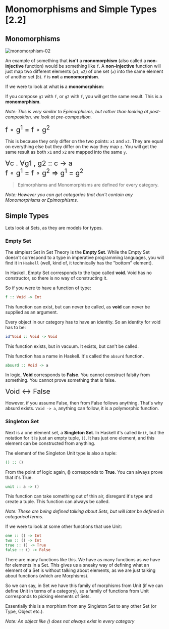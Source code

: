 # Monomorphisms and Simple Types [2.2]

## Monomorphisms

![monomorphism-02](https://user-images.githubusercontent.com/13851085/27336910-df1a518a-55c8-11e7-9fad-5ac4c1c38047.jpg)

An example of something that **isn't** a **monomorphism** (also called a **non-injective** function) would be something like `f`. A **non-injective** function will just map two different elements (`x1`, `x2`) of one set (`a`) into the same element of another set (`b`). `f` is **not** a **monomorphism**.

If we were to look at what **is** a **monomorphism**:

If you compose `g1` with `f`, or `g2` with `f`, you will get the same result. This is a **monomorphism**.

_Note: This is very similar to Epimorphisms, but rather than looking at post-composition, we look at pre-composition._

<div style="font-size: 22px; margin-bottom: 15px;">
f ∘ g<sup>1</sup> = f ∘ g<sup>2</sup>
</div>

This is because they only differ on the two points: `x1` and `x2`. They are equal on everything else but they differ on the way they map `z`. You will get the same result as both `x1` and `x2` are mapped into the same `y`.

<div style="font-size: 22px; margin-bottom: 15px;">
∀c . ∀g1 , g2 :: c -> a <br/>
f ∘ g<sup>1</sup> = f ∘ g<sup>2</sup> ⇒ g<sup>1</sup> = g<sup>2</sup>
</div>

> Epimorphisms and Monomorphisms are defined for every category.

_Note: However you can get categories that don't contain any Monomorphisms or Epimorphisms._

## Simple Types

Lets look at Sets, as they are models for types.

### Empty Set

The simplest Set in Set Theory is the **Empty Set**. While the Empty Set doesn't correspond to a type in imperative programming languages, you will find it in `Haskell` (well, kind of, it technically has the "bottom" element).

In Haskell, Empty Set corresponds to the type called **void**. Void has no constructor, so there is no way of constructing it.

So if you were to have a function of type:
```haskell
f :: Void -> Int
```

This function can exist, but can never be called, as **void** can never be supplied as an argument.

Every object in our category has to have an identity. So an identity for void has to be:

```haskell
id^Void :: Void -> Void
```

This function exists, but in vacuum. It exists, but can't be called.

This function has a name in Haskell. It's called the `absurd` function.

```haskell
absurd :: Void -> a
```

In logic, **Void** corresponds to **False**. You cannot construct falsity from something. You cannot prove something that is false.

<div style="font-size: 22px; margin-bottom: 15px;">
Void &harr; False
</div>

However, if you assume False, then from False follows anything. That's why absurd exists. `Void -> a`, anything can follow, it is a polymorphic function.

### Singleton Set

Next is a one element set, a **Singleton Set**. In Haskell it's called `Unit`, but the notation for it is just an empty tuple, `()`. It has just one element, and this element can be constructed from anything.

The element of the Singleton Unit type is also a tuple:

```haskell
() :: ()
```

From the point of logic again, **()** corresponds to **True**. You can always prove that it's True.

```haskell
unit :: a -> ()
```

This function can take something out of thin air, disregard it's type and create a tuple. This function can always be called.

_Note: These are being defined talking about Sets, but will later be defined in categorical terms._

If we were to look at some other functions that use Unit:

```haskell
one :: () -> Int
two :: () -> Int
true :: () -> True
false :: () -> False
```

There are many functions like this. We have as many functions as we have for elements in a Set. This gives us a sneaky way of defining what an element of a Set is without talking about elements, as we are just talking about functions (which are Morphisms).

So we can say, in Set we have this family of morphisms from Unit (if we can define Unit in terms of a category), so a family of functions from Unit corresponds to picking elements of Sets.

Essentially this is a morphism from any Singleton Set to any other Set (or Type, Object etc.).

_Note: An object like () does not always exist in every category_
